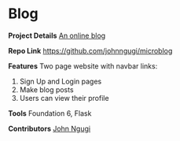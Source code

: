 # Blog

**Project Details** [An online blog](https://johnmicroblog.herokuapp.com)

**Repo Link**
https://github.com/johnngugi/microblog

**Features** Two page website with navbar links:  
1. Sign Up and Login pages  
2. Make blog posts  
3. Users can view their profile
    

**Tools** Foundation 6, Flask

**Contributors** [John Ngugi](https://github.com/johnngugi)
